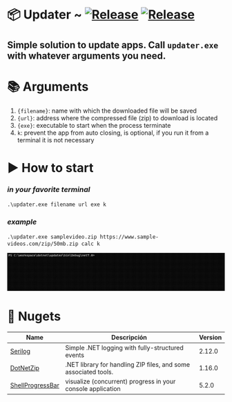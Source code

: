 # 📦 Updater ~ [![Release](https://img.shields.io/badge/releases-orange)](https://github.com/danijerez/updater/releases) [![Release](https://img.shields.io/badge/dotnet-7.0-purple)](https://dotnet.microsoft.com/en-us/download/dotnet/7.0)

## Simple solution to update apps. Call `updater.exe` with whatever arguments you need.

# 📚 Arguments
1.  `{filename}`: name with which the downloaded file will be saved
2.  `{url}`: address where the compressed file (zip) to download is located
3.  `{exe}`: executable to start when the process terminate
4.  `k`: prevent the app from auto closing, is optional, if you run it from a terminal it is not necessary

# ▶️ How to start 
### _in your favorite terminal_
```
.\updater.exe filename url exe k
```
### _example_
```
.\updater.exe samplevideo.zip https://www.sample-videos.com/zip/50mb.zip calc k
```

<img src="imgs/sample.gif" width=800px> 

# 🦄 Nugets
| Name        | Descripción | Version     |
| ----------- | ----------- | ----------- |
| [Serilog](https://github.com/saeidjoker/libc.translation/)   | Simple .NET logging with fully-structured events                                            |2.12.0|
| [DotNetZip](https://github.com/saeidjoker/libc.translation/)   | .NET library for handling ZIP files, and some associated tools.                                            |1.16.0|
| [ShellProgressBar](https://github.com/saeidjoker/libc.translation/)   | visualize (concurrent) progress in your console application    |5.2.0|